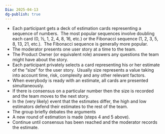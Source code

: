 ```yaml
---
Dia: 2025-04-13
dg-publish: true
---
```

- Each participant gets a deck of estimation cards representing a sequence of numbers.  The most popular sequences involve doubling each card (0, ½, 1, 2, 4, 8, 16, etc.) or the Fibonacci sequence (1, 2, 3, 5, 8, 13, 21, etc.).  The Fibonacci sequence is generally more popular.
- The moderator presents one user story at a time to the team.
- The Product Owner (or equivalent role) answers any questions the team might have about the story.
- Each participant privately selects a card representing his or her estimate of the “size” for the user story.  Usually size represents a value taking into account time, risk, complexity and any other relevant factors.
- When everybody is ready with an estimate, all cards are presented simultaneously.
- If there is consensus on a particular number then the size is recorded and the team moves to the next story.
- In the (very likely) event that the estimates differ, the high and low estimators defend their estimates to the rest of the team.
- The group briefly debates the arguments
- A new round of estimation is made (steps 4 and 5 above).
- Continue until consensus has been reached and the moderator records the estimate.